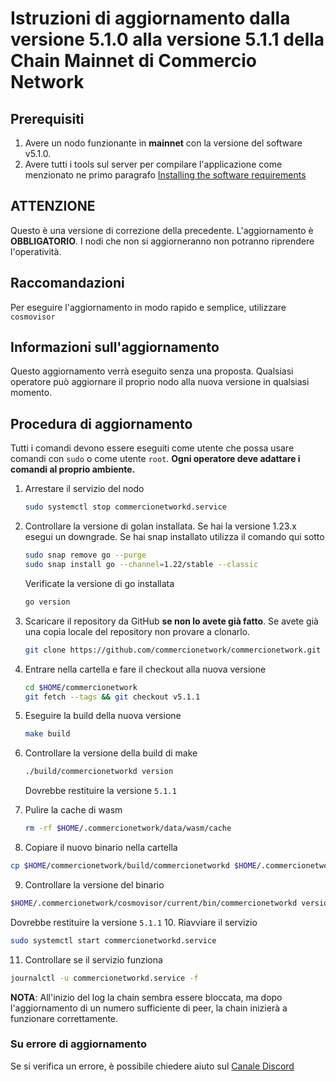 # Istruzioni di aggiornamento dalla versione 5.1.0 alla versione 5.1.1 della Chain Mainnet di Commercio Network 

## Prerequisiti


1. Avere un nodo funzionante in **mainnet** con la versione del software v5.1.0.
2. Avere tutti i tools sul server per compilare l'applicazione come menzionato ne primo paragrafo [Installing the software requirements](https://docs.commercio.network/nodes/full-node-installation.html#_1-installing-the-software-requirements)

## ATTENZIONE

Questo è una versione di correzione della precedente. L'aggiornamento è **OBBLIGATORIO**. I nodi che non si aggiorneranno non potranno riprendere l'operatività.

## Raccomandazioni

Per eseguire l'aggiornamento in modo rapido e semplice, utilizzare `cosmovisor`

## Informazioni sull'aggiornamento

Questo aggiornamento verrà eseguito senza una proposta. Qualsiasi operatore può aggiornare il proprio nodo alla nuova versione in qualsiasi momento.

## Procedura di aggiornamento

Tutti i comandi devono essere eseguiti come utente che possa usare comandi con `sudo` o come utente `root`. **Ogni operatore deve adattare i comandi al proprio ambiente.**


1. Arrestare il servizio del nodo
   ```bash
   sudo systemctl stop commercionetworkd.service
   ```
2. Controllare la versione di golan installata. Se hai la versione 1.23.x esegui un downgrade. Se hai snap installato utilizza il comando qui sotto
   ```bash
   sudo snap remove go --purge
   sudo snap install go --channel=1.22/stable --classic
   ```

   Verificate la versione di go installata
   ```bash
   go version
   ```
3. Scaricare il repository da GitHub **se non lo avete già fatto**. Se avete già una copia locale del repository non provare a clonarlo.
   ```bash
   git clone https://github.com/commercionetwork/commercionetwork.git $HOME/commercionetwork
   ```
4. Entrare nella cartella e fare il checkout alla nuova versione
   ```bash
   cd $HOME/commercionetwork
   git fetch --tags && git checkout v5.1.1
   ```
5. Eseguire la build della nuova versione
   ```bash
   make build
   ```
6. Controllare la versione della build di make
   ```bash
   ./build/commercionetworkd version
   ```
   Dovrebbe restituire la versione `5.1.1`
7. Pulire la cache di wasm
   ```bash
   rm -rf $HOME/.commercionetwork/data/wasm/cache
   ```
8.  Copiare il nuovo binario nella cartella
   ```bash
   cp $HOME/commercionetwork/build/commercionetworkd $HOME/.commercionetwork/cosmovisor/current/bin/.
   ```
9.  Controllare la versione del binario
   ```bash
   $HOME/.commercionetwork/cosmovisor/current/bin/commercionetworkd version
   ```
   Dovrebbe restituire la versione `5.1.1`
10. Riavviare il servizio
   ```bash
   sudo systemctl start commercionetworkd.service
   ```
11. Controllare se il servizio funziona
   ```bash
   journalctl -u commercionetworkd.service -f
   ```

**NOTA**: All'inizio del log la chain sembra essere bloccata, ma dopo l'aggiornamento di un numero sufficiente di peer, la chain inizierà a funzionare correttamente.


### Su errore di aggiornamento

Se si verifica un errore, è possibile chiedere aiuto sul [Canale Discord](https://discord.com/channels/973149882032468029/973163682030833685)



